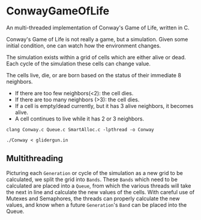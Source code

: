 # ConwayGameOfLife
An multi-threaded implementation of Conway's Game of Life, written in C.

Conway's Game of Life is not really a game, but a simulation. Given some initial condition, one can watch how the environment changes.

The simulation exists within a grid of cells which are either alive or dead. Each cycle of the simulation these cells can change value.

The cells live, die, or are born based on the status of their immediate 8 neighbors.
+ If there are too few neighbors(<2): the cell dies.
+ If there are too many neighbors (>3): the cell dies.
+ If a cell is empty/dead currently, but it has 3 alive neighbors, it becomes alive.
+ A cell continues to live while it has 2 or 3 neighbors.


`clang Conway.c Queue.c SmartAlloc.c -lpthread -o Conway`

`./Conway < glidergun.in`

## Multithreading
Picturing each `Generation` or cycle of the simulation as a new grid to be calculated, we split the grid into `Bands`. These `Bands` which need to be calculated are placed into a `Queue`, from which the various threads will take the next in line and calculate the new values of the cells. With careful use of Mutexes and Semaphores, the threads can properly calculate the new values, and know when a future `Generation`'s `Band` can be placed into the Queue.
